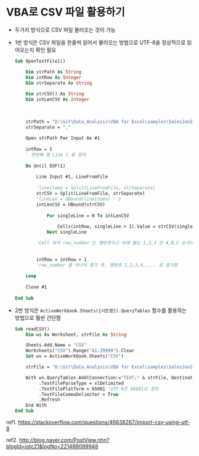 # VBA로 CSV 파일 활용하기

- 두가지 방식으로 CSV 파일 불러오는 것이 가능

- 1번 방식은 CSV 파일을 한줄씩 읽어서 불러오는 방법으로 UTF-8을 정상적으로 읽어오는지 확인 필요

  ```vb
  Sub OpenTextFile1()
  
      Dim strPath As String
      Dim intRow As Integer
      Dim strSeparate As String
      
      Dim strCSV() As String
      Dim intLenCSV As Integer
      
          
       
      strPath = "D:\Git\Data_Analysis\VBA for Excel\samples\SalesJan2009.csv"
      strSeparate = ","
      
      Open strPath For Input As #1
      
      intRow = 1
      ' 첫번째 행 Line 1 을 정의
      
      Do Until EOF(1)
      
          Line Input #1, LineFromFile
          
          'lineitems = Split(LineFromFile, strSeparate)
          strCSV = Split(LineFromFile, strSeparate)
          'lineLen = UBound(lineitems) - 1
          intLenCSV = UBound(strCSV)
          
              For singleLine = 0 To intLenCSV
              
                  Cells(intRow, singleLine + 1).Value = strCSV(singleLine)
              Next singleLine
  
          'Cell 위치 row_number 는 행번호이고 뒤에 붙는 1,2,3 은 A,B,C 순서대로...
                          
                          
          intRow = intRow + 1
          'row_number 를 하나씩 증가 즉, 행번호 1,2,3,4,.... 로 증가함
          
      Loop
      
      Close #1
      
  End Sub
  ```

- 2번 방식은 `ActiveWorkbook.Sheets({시트명}).QueryTables` 함수를 활용하는 방법으로 훨씬 간단함

  ```vb
  Sub readCSV()
      Dim ws As Worksheet, strFile As String
  
      Sheets.Add.Name = "CSV"
      Worksheets("CSV").Range("A1:Z9999").Clear
      Set ws = ActiveWorkbook.Sheets("CSV")
  
      strFile = "D:\Git\Data_Analysis\VBA for Excel\samples\SalesJan2009.csv"
  
      With ws.QueryTables.Add(Connection:="TEXT;" & strFile, Destination:=ws.Range("A1"))
           .TextFileParseType = xlDelimited
           .TextFilePlatform = 65001 'UTF-8은 65001로 정의
           .TextFileCommaDelimiter = True
           .Refresh
      End With
  End Sub
  ```

ref1. https://stackoverflow.com/questions/46638267/import-csv-using-utf-8

ref2. http://blog.naver.com/PostView.nhn?blogId=iotc21&logNo=221488099948